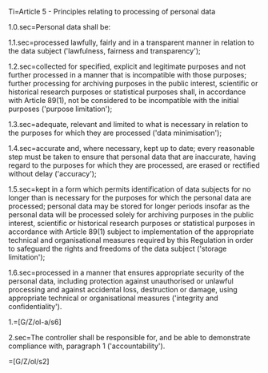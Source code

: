Ti=Article 5 - Principles relating to processing of personal data

1.0.sec=Personal data shall be:

1.1.sec=processed lawfully, fairly and in a transparent manner in relation to the data subject ('lawfulness, fairness and transparency');

1.2.sec=collected for specified, explicit and legitimate purposes and not further processed in a manner that is incompatible with those purposes; further processing for archiving purposes in the public interest, scientific or historical research purposes or statistical purposes shall, in accordance with Article 89(1), not be considered to be incompatible with the initial purposes ('purpose limitation');

1.3.sec=adequate, relevant and limited to what is necessary in relation to the purposes for which they are processed ('data minimisation');

1.4.sec=accurate and, where necessary, kept up to date; every reasonable step must be taken to ensure that personal data that are inaccurate, having regard to the purposes for which they are processed, are erased or rectified without delay ('accuracy');

1.5.sec=kept in a form which permits identification of data subjects for no longer than is necessary for the purposes for which the personal data are processed; personal data may be stored for longer periods insofar as the personal data will be processed solely for archiving purposes in the public interest, scientific or historical research purposes or statistical purposes in accordance with Article 89(1) subject to implementation of the appropriate technical and organisational measures required by this Regulation in order to safeguard the rights and freedoms of the data subject ('storage limitation');

1.6.sec=processed in a manner that ensures appropriate security of the personal data, including protection against unauthorised or unlawful processing and against accidental loss, destruction or damage, using appropriate technical or organisational measures ('integrity and confidentiality').

1.=[G/Z/ol-a/s6]

2.sec=The controller shall be responsible for, and be able to demonstrate compliance with, paragraph 1 ('accountability').

=[G/Z/ol/s2]